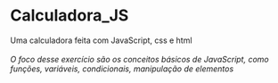 # Calculadora_JS

Uma calculadora feita com JavaScript, css e html <br><br>
*O foco desse exercício são os conceitos básicos de JavaScript, como funções, variáveis, condicionais, manipulação de elementos*
